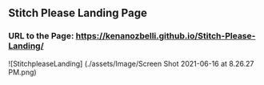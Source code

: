 ## Stitch Please Landing Page

### URL to the Page: https://kenanozbelli.github.io/Stitch-Please-Landing/

![StitchpleaseLanding] (./assets/Image/Screen Shot 2021-06-16 at 8.26.27 PM.png)

